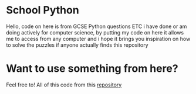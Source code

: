 # School Python
Hello, code on here is from GCSE Python questions ETC i have done or am doing actively for computer science, by putting my code on here it allows me  to access from any computer and i hope it brings you inspiration on how to solve the puzzles if anyone actually finds this repository

# Want to use something from here?
Feel free to! All of this code from this [repository](https://github.com/ICodeDumbStuff/School-Python)
